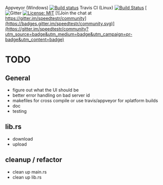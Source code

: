 Appveyor (Windows)
[![Build status](https://ci.appveyor.com/api/projects/status/fxunefx1h5o1n3s8?svg=true)](https://ci.appveyor.com/project/zpeters/speedtestr)
Travis CI (Linux)
[![Build Status](https://travis-ci.org/zpeters/speedtestr.svg?branch=master)](https://travis-ci.org/zpeters/speedtestr)
[![Gitter](https://img.shields.io/gitter/room/zpeters/speedtestr.svg)
 [![License: MIT](https://img.shields.io/badge/License-MIT-yellow.svg)](https://opensource.org/licenses/MIT) [![Join the chat at https://gitter.im/speedtestr/community](https://badges.gitter.im/speedtestr/community.svg)](https://gitter.im/speedtestr/community?utm_source=badge&utm_medium=badge&utm_campaign=pr-badge&utm_content=badge)

# TODO

## General
 - figure out what the UI should be
- better error handling on bad server id
- makefiles for cross compile or use travis/appveyor for xplatform builds
- doc
- testing

## lib.rs
- download
- upload

## cleanup / refactor
- clean up main.rs
- clean up lib.rs
